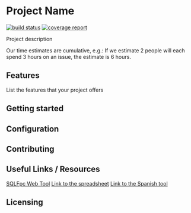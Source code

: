 # Project Name

<!---
e.g. https://gitlab.ewi.tudelft.nl/TI2806/2018-2019/CS/CP19-CS-01/cool-project/badges/master/pipeline.svg
--->

[![build status](https://gitlab.ewi.tudelft.nl/TI2806/2018-2019/ST/cp19-st-01/st-01/badges/master/pipeline.svg)](https://gitlab.ewi.tudelft.nl/TI2806/2018-2019/ST/cp19-st-01/st-01/commits/master)
[![coverage report](https://gitlab.ewi.tudelft.nl/TI2806/2018-2019/ST/cp19-st-01/st-01/badges/master/coverage.svg)](https://gitlab.ewi.tudelft.nl/TI2806/2018-2019/ST/cp19-st-01/st-01/commits/master)

Project description

Our time estimates are cumulative, e.g.: If we estimate 2 people will each spend 3 hours on an issue, the estimate is 6 hours.

## Features

List the features that your project offers

## Getting started

<!---

This section should contain installation, testing, and running instructions for people who want to get started with the project.

- These instructions should work on a clean system.
- These instructions should work without having to install an IDE.
- You can specify that the user should have a certain operating system.

--->

## Configuration

<!---

Most projects have properties that can be changed based on the desire of the user or system that it runs on. Thing about properties like:
- credentials
- database configuration
- file paths
- key bindings

Your project might also have different functionalities that can be turned on/off or have a development/debug window.

These configuration values/key maps should be listed in this section.

--->

## Contributing

<!---

Every project has their own set of best practices and conventions. In this section, you should specify what these are for your project, so others who want to contribute to your project know what to expect.

- What kind of code style to use?
- How to write commits and do branching?
- How to keep in touch with the team?

--->

## Useful Links / Resources

[SQLFpc Web Tool](https://in2test.lsi.uniovi.es/sqlfpc/SQLFpcWeb.aspx)
[Link to the spreadsheet](https://docs.google.com/spreadsheets/d/1MvCkE1jT9OSuqwx1zA13ZczDIyj6YJizuWKqK0SITdY/edit#gid=0)
[Link to the Spanish tool](https://in2test.lsi.uniovi.es/sqlfpc/SQLFpcWeb.aspx)

## Licensing

<!---

Describe and specify your license which should be located in LICENSE.md

--->
